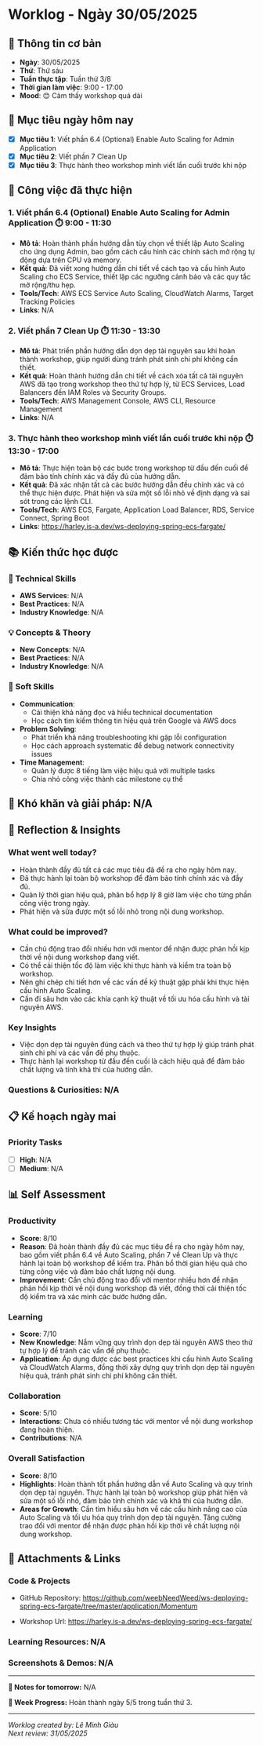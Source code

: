 # Worklog - Ngày 30/05/2025

## 📅 Thông tin cơ bản
- **Ngày**: 30/05/2025
- **Thứ**: Thứ sáu
- **Tuần thực tập**: Tuần thứ 3/8
- **Thời gian làm việc**: 9:00 - 17:00
- **Mood**: 😊 Cảm thấy workshop quá dài

## 🎯 Mục tiêu ngày hôm nay
- [x] **Mục tiêu 1**: Viết phần 6.4 (Optional) Enable Auto Scaling for Admin Application
- [x] **Mục tiêu 2**: Viết phần 7 Clean Up
- [x] **Mục tiêu 3**: Thực hành theo workshop mình viết lần cuối trước khi nộp

## 💼 Công việc đã thực hiện

### 1. Viết phần 6.4 (Optional) Enable Auto Scaling for Admin Application ⏱️ 9:00 - 11:30
- **Mô tả**: Hoàn thành phần hướng dẫn tùy chọn về thiết lập Auto Scaling cho ứng dụng Admin, bao gồm cách cấu hình các chính sách mở rộng tự động dựa trên CPU và memory.
- **Kết quả**: Đã viết xong hướng dẫn chi tiết về cách tạo và cấu hình Auto Scaling cho ECS Service, thiết lập các ngưỡng cảnh báo và các quy tắc mở rộng/thu hẹp.
- **Tools/Tech**: AWS ECS Service Auto Scaling, CloudWatch Alarms, Target Tracking Policies
- **Links**: N/A

### 2. Viết phần 7 Clean Up ⏱️ 11:30 - 13:30
- **Mô tả**: Phát triển phần hướng dẫn dọn dẹp tài nguyên sau khi hoàn thành workshop, giúp người dùng tránh phát sinh chi phí không cần thiết.
- **Kết quả**: Hoàn thành hướng dẫn chi tiết về cách xóa tất cả tài nguyên AWS đã tạo trong workshop theo thứ tự hợp lý, từ ECS Services, Load Balancers đến IAM Roles và Security Groups.
- **Tools/Tech**: AWS Management Console, AWS CLI, Resource Management
- **Links**: N/A

### 3. Thực hành theo workshop mình viết lần cuối trước khi nộp ⏱️ 13:30 - 17:00
- **Mô tả**: Thực hiện toàn bộ các bước trong workshop từ đầu đến cuối để đảm bảo tính chính xác và đầy đủ của hướng dẫn.
- **Kết quả**: Đã xác nhận tất cả các bước hướng dẫn đều chính xác và có thể thực hiện được. Phát hiện và sửa một số lỗi nhỏ về định dạng và sai sót trong các lệnh CLI.
- **Tools/Tech**: AWS ECS, Fargate, Application Load Balancer, RDS, Service Connect, Spring Boot
- **Links**: https://harley.is-a.dev/ws-deploying-spring-ecs-fargate/

## 📚 Kiến thức học được

### 🔧 Technical Skills

- **AWS Services**: N/A
- **Best Practices**: N/A
- **Industry Knowledge**: N/A

### 💡 Concepts & Theory
- **New Concepts**: N/A
- **Best Practices**: N/A
- **Industry Knowledge**: N/A

### 🤝 Soft Skills
- **Communication**: 
	- Cải thiện khả năng đọc và hiểu technical documentation
	- Học cách tìm kiếm thông tin hiệu quả trên Google và AWS docs
- **Problem Solving**: 
	- Phát triển khả năng troubleshooting khi gặp lỗi configuration
	- Học cách approach systematic để debug network connectivity issues
- **Time Management**: 
	- Quản lý được 8 tiếng làm việc hiệu quả với multiple tasks
	- Chia nhỏ công việc thành các milestone cụ thể

## 🚧 Khó khăn và giải pháp: N/A

## 💭 Reflection & Insights

### What went well today?
- Hoàn thành đầy đủ tất cả các mục tiêu đã đề ra cho ngày hôm nay.
- Đã thực hành lại toàn bộ workshop để đảm bảo tính chính xác và đầy đủ.
- Quản lý thời gian hiệu quả, phân bổ hợp lý 8 giờ làm việc cho từng phần công việc trong ngày.
- Phát hiện và sửa được một số lỗi nhỏ trong nội dung workshop.

### What could be improved?
- Cần chủ động trao đổi nhiều hơn với mentor để nhận được phản hồi kịp thời về nội dung workshop đang viết.
- Có thể cải thiện tốc độ làm việc khi thực hành và kiểm tra toàn bộ workshop.
- Nên ghi chép chi tiết hơn về các vấn đề kỹ thuật gặp phải khi thực hiện cấu hình Auto Scaling.
- Cần đi sâu hơn vào các khía cạnh kỹ thuật về tối ưu hóa cấu hình và tài nguyên AWS.

### Key Insights
- Việc dọn dẹp tài nguyên đúng cách và theo thứ tự hợp lý giúp tránh phát sinh chi phí và các vấn đề phụ thuộc.
- Thực hành lại workshop từ đầu đến cuối là cách hiệu quả để đảm bảo chất lượng và tính khả thi của hướng dẫn.

### Questions & Curiosities: N/A

## 📋 Kế hoạch ngày mai

### Priority Tasks
- [ ] **High**: N/A
- [ ] **Medium**: N/A

## 📊 Self Assessment

### Productivity
- **Score**: 8/10
- **Reason**: Đã hoàn thành đầy đủ các mục tiêu đề ra cho ngày hôm nay, bao gồm viết phần 6.4 về Auto Scaling, phần 7 về Clean Up và thực hành lại toàn bộ workshop để kiểm tra. Phân bổ thời gian hiệu quả cho từng công việc và đảm bảo chất lượng nội dung.
- **Improvement**: Cần chủ động trao đổi với mentor nhiều hơn để nhận phản hồi kịp thời về nội dung workshop đã viết, đồng thời cải thiện tốc độ kiểm tra và xác minh các bước hướng dẫn.

### Learning
- **Score**: 7/10
- **New Knowledge**: Nắm vững quy trình dọn dẹp tài nguyên AWS theo thứ tự hợp lý để tránh các vấn đề phụ thuộc.
- **Application**: Áp dụng được các best practices khi cấu hình Auto Scaling và CloudWatch Alarms, đồng thời xây dựng quy trình dọn dẹp tài nguyên hiệu quả, tránh phát sinh chi phí không cần thiết.

### Collaboration
- **Score**: 5/10
- **Interactions**: Chưa có nhiều tương tác với mentor về nội dung workshop đang hoàn thiện.
- **Contributions**: N/A

### Overall Satisfaction
- **Score**: 8/10
- **Highlights**: Hoàn thành tốt phần hướng dẫn về Auto Scaling và quy trình dọn dẹp tài nguyên. Thực hành lại toàn bộ workshop giúp phát hiện và sửa một số lỗi nhỏ, đảm bảo tính chính xác và khả thi của hướng dẫn.
- **Areas for Growth**: Cần tìm hiểu sâu hơn về các cấu hình nâng cao của Auto Scaling và tối ưu hóa quy trình dọn dẹp tài nguyên. Tăng cường trao đổi với mentor để nhận được phản hồi kịp thời về chất lượng nội dung workshop.

## 📎 Attachments & Links

### Code & Projects
- GitHub Repository: https://github.com/weebNeedWeed/ws-deploying-spring-ecs-fargate/tree/master/application/Momentum

- Workshop Url: https://harley.is-a.dev/ws-deploying-spring-ecs-fargate/

### Learning Resources: N/A

### Screenshots & Demos: N/A

---

**📝 Notes for tomorrow:** N/A

**🎯 Week Progress:** Hoàn thành ngày 5/5 trong tuần thứ 3.

---
*Worklog created by: Lê Minh Giàu*  
*Next review: 31/05/2025*
